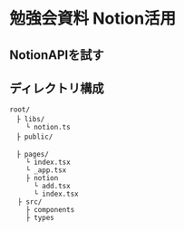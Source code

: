 # 勉強会資料 Notion活用

## NotionAPIを試す

## ディレクトリ構成

```tree
root/
　├ libs/
    └ notion.ts
　├ public/

　├ pages/
    └ index.tsx
    └ _app.tsx
    ├ notion
      └ add.tsx
      └ index.tsx
  ├ src/
    ├ components
    ├ types
```
